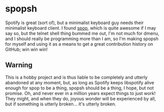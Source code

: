spopsh
======
Spotify is great (sort of), but a minimalist keyboard guy needs their minimalist keyboard client. I found [spop](https://github.com/Schnouki/spop), which is quite awesome if I may say so, but the telnet shell thing bummed me out, I'm not much for dmenu, and I should really be programming more than I am, so I'm making spopsh for myself and using it as a means to get a great contribution history on GitHub; win win win!

Warning
------
This is a hobby project and is thus liable to be completely and utterly abandoned at any moment, but, as long as Spotify keeps libspotify alive enough for spop to be a thing, spopsh should be a thing, I hope, but not promise.
Oh, and never ever in a million years expect things to just work! They might, and when they do, joyous wonder will be experienced by all, but if something is utterly broken... it's utterly broken.
